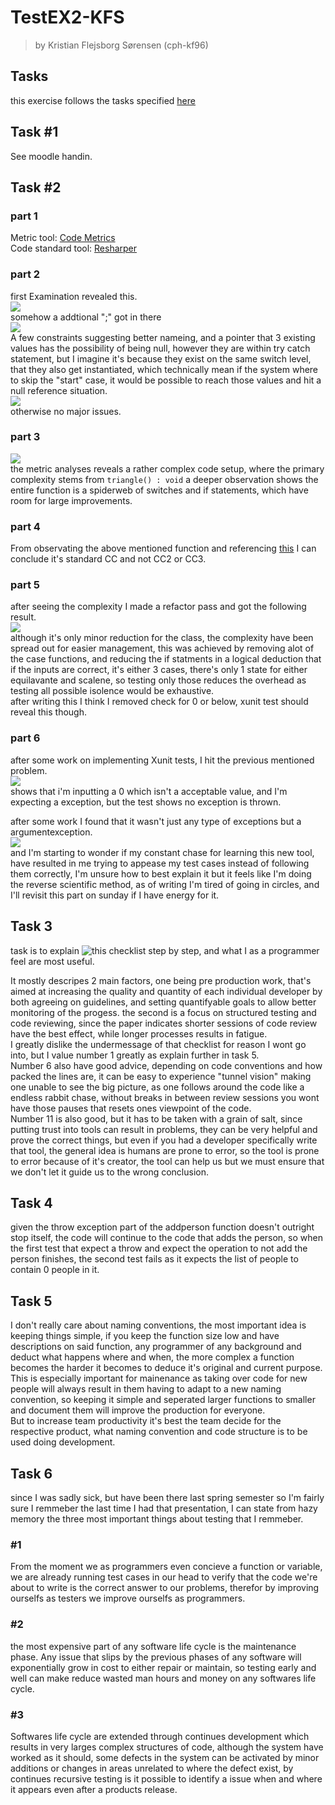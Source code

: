 # TestEX2-KFS
>by Kristian Flejsborg Sørensen (cph-kf96)

## Tasks

this exercise follows the tasks specified [here](https://github.com/datsoftlyngby/soft2018spring-test-teaching-material/blob/master/exercises/Static%20Test%20Techniques%20Exercises.pdf)

## Task #1
See moodle handin.

## Task #2

### part 1
Metric tool: [Code Metrics](https://marketplace.visualstudio.com/items?itemName=Elisha.CodeMetrices)   
Code standard tool: [Resharper](https://www.jetbrains.com/resharper/download/)   

### part 2
first Examination revealed this.   
![](https://i.gyazo.com/d941443b203f70965c5302a2053391eb.png)   
somehow a addtional ";" got in there   
![](https://i.gyazo.com/f5be50346b6c9c275e963abce2439592.png)   
A few constraints suggesting better nameing, and a pointer that 3 existing values has the possibility of being null, however they are within try catch statement, but I imagine it's because they exist on the same switch level, that they also get instantiated, which technically mean if the system where to skip the "start" case, it would be possible to reach those values and hit a null reference situation.   
![](https://i.gyazo.com/0066a4106ab19dad31e849179cd4bcb6.png)   
otherwise no major issues.   

### part 3
![](https://i.gyazo.com/fecbddf96a8072d0f22d79c0240b80c0.png)   
the metric analyses reveals a rather complex code setup, where the primary complexity stems from ```triangle() : void``` a deeper observation shows the entire function is a spiderweb of switches and if statements, which have room for large improvements.   

### part 4
From observating the above mentioned function and referencing [this](http://www.aivosto.com/project/help/pm-complexity.html) I can conclude it's standard CC and not CC2 or CC3.   

### part 5
after seeing the complexity I made a refactor pass and got the following result.   
![](https://i.gyazo.com/d1a036df21a60035460a9d5c9f946baf.png)   
although it's only minor reduction for the class, the complexity have been spread out for easier management, this was achieved by removing alot of the case functions, and reducing the if statments in a logical deduction that if the inputs are correct, it's either 3 cases, there's only 1 state for either equilavante and scalene, so testing only those reduces the overhead as testing all possible isolence would be exhaustive.   
after writing this I think I removed check for 0 or below, xunit test should reveal this though.   

### part 6
after some work on implementing Xunit tests, I hit the previous mentioned problem.   
![](https://i.gyazo.com/ab2f39cca678b61b483da780d08ffad0.png)   
shows that i'm inputting a 0 which isn't a acceptable value, and I'm expecting a exception, but the test shows no exception is thrown.   

after some work I found that it wasn't just any type of exceptions but a argumentexception.   
![](https://i.gyazo.com/bfe965829afe17c7fc9acbf28dfad2a9.png)   
and I'm starting to wonder if my constant chase for learning this new tool, have resulted in me trying to appease my test cases instead of following them correctly, I'm unsure how to best explain it but it feels like I'm doing the reverse scientific method, as of writing I'm tired of going in circles, and I'll revisit this part on sunday if I have energy for it.

## Task 3
task is to explain ![this](https://smartbear.com/learn/code-review/guide-to-code-review-process/) checklist step by step, and what I as a programmer feel are most useful.   

It mostly descripes 2 main factors, one being pre production work, that's aimed at increasing the quality and quantity of each individual developer by both agreeing on guidelines, and setting quantifyable goals to allow better monitoring of the progess.
the second is a focus on structured testing and code reviewing, since the paper indicates shorter sessions of code review have the best effect, while longer processes results in fatigue.   
I greatly dislike the undermessage of that checklist for reason I wont go into, but I value number 1 greatly as explain further in task 5.   
Number 6 also have good advice, depending on code conventions and how packed the lines are, it can be easy to experience "tunnel vision" making one unable to see the big picture, as one follows around the code like a endless rabbit chase, without breaks in between review sessions you wont have those pauses that resets ones viewpoint of the code.   
Number 11 is also good, but it has to be taken with a grain of salt, since putting trust into tools can result in problems, they can be very helpful and prove the correct things, but even if you had a developer specifically write that tool, the general idea is humans are prone to error, so the tool is prone to error because of it's creator, the tool can help us but we must ensure that we don't let it guide us to the wrong conclusion.

## Task 4
given the throw exception part of the addperson function doesn't outright stop itself, the code will continue to the code that adds the person, so when the first test that expect a throw and expect the operation to not add the person finishes, the second test fails as it expects the list of people to contain 0 people in it.

## Task 5
I don't really care about naming conventions, the most important idea is keeping things simple, if you keep the function size low and have descriptions on said function, any programmer of any background and deduct what happens where and when, the more complex a function becomes the harder it becomes to deduce it's original and current purpose.
This is especially important for mainenance as taking over code for new people will always result in them having to adapt to a new naming convention, so keeping it simple and seperated larger functions to smaller and document them will improve the production for everyone.   
But to increase team productivity it's best the team decide for the respective product, what naming convention and code structure is to be used doing development.

## Task 6
since I was sadly sick, but have been there last spring semester so I'm fairly sure I remmeber the last time I had that presentation, I can state from hazy memory the three most important things about testing that I remmeber.
### #1
From the moment we as programmers even concieve a function or variable, we are already running test cases in our head to verify that the code we're about to write is the correct answer to our problems, therefor by improving ourselfs as testers we improve ourselfs as programmers.
### #2
the most expensive part of any software life cycle is the maintenance phase. Any issue that slips by the previous phases of any software will exponentially grow in cost to either repair or maintain, so testing early and well can make reduce wasted man hours and money on any softwares life cycle.
### #3
Softwares life cycle are extended through continues development which results in very larges complex structures of code, although the system have worked as it should, some defects in the system can be activated by minor additions or changes in areas unrelated to where the defect exist, by continues recursive testing is it possible to identify a issue when and where it appears even after a products release.
